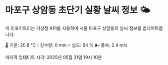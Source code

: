 
# 마포구 상암동 초단기 실황 날씨 정보 🌤️

이 리포지토리는 기상청 API를 사용하여 서울 마포구 상암동의 날씨 정보를 업데이트합니다. 

🌡️ 기온: 20.8 ℃
💧 강수량: 0 mm
💦 습도: 64 %
🌬️ 풍속: 2.4 m/s

마지막 업데이트 시각: 2025년 05월 31일 19시 10분    
